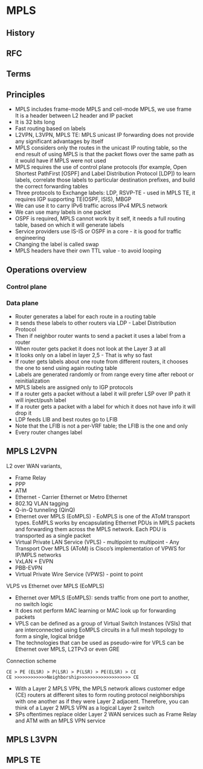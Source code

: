 # MPLS

## History

## RFC

## Terms

## Principles

- MPLS includes frame-mode MPLS and cell-mode MPLS, we use frame    
It is a header between L2 header and IP packet
- It is 32 bits long
- Fast routing based on labels
- L2VPN, L3VPN, MPLS TE: MPLS unicast IP forwarding does not provide any significant advantages by itself
- MPLS considers only the routes in the unicast IP routing table, so the end result of using MPLS is that the packet flows over the same path as it would have if MPLS were not used
- MPLS requires the use of control plane protocols (for example, Open Shortest PathFirst [OSPF] and Label Distribution Protocol [LDP]) to learn labels, correlate those labels to particular destination prefixes, and build the correct forwarding tables
- Three protocols to Exchange labels: LDP, RSVP-TE - used in MPLS TE, it requires IGP supporting TE(OSPF, ISIS), MBGP
- We can use it to carry IPv6 traffic across IPv4 MPLS network
- We can use many labels in one packet
- OSPF is required, MPLS cannot work by it self, it needs a full routing table, based on which it will generate labels
- Service providers use IS-IS or OSPF in a core - it is good for traffic engineering
- Changing the label is called swap
- MPLS headers have their own TTL value - to avoid looping

## Operations overview

### Control plane

### Data plane

- Router generates a label for each route in a routing table
- It sends these labels to other routers via LDP - Label Distribution Protocol
- Then if neighbor router wants to send a packet it uses a label from a router
- When router gets packet it does not look at the Layer 3 at all
- It looks only on a label in layer 2,5 - That is why so fast
- If router gets labels about one route from different routers, it chooses the one to send using again routing table
- Labels are generated randomly or from range every time after reboot or reinitialization
- MPLS labels are assigned only to IGP protocols 
- If a router gets a packet without a label it will prefer LSP over IP path it will inject/push label
- If a router gets a packet with a label for which it does not have info it will drop it
- LDP feeds LIB and best routes go to LFIB
- Note that the LFIB is not a per-VRF table; the LFIB is the one and only
- Every router changes label

## MPLS L2VPN

L2 over WAN variants, 

- Frame Relay
- PPP
- ATM
- Ethernet - Carrier Ethernet or Metro Ethernet
- 802.1Q VLAN tagging
- Q-in-Q tunneling (QinQ)
- Ethernet over MPLS (EoMPLS) - EoMPLS is one of the AToM transport types. EoMPLS works by encapsulating Ethernet PDUs in MPLS packets and forwarding them across the MPLS network. Each PDU is transported as a single packet
- Virtual Private LAN Service (VPLS) - multipoint to multipoint - Any Transport Over MPLS (AToM) is Cisco’s implementation of VPWS for IP/MPLS networks
- VxLAN + EVPN
- PBB-EVPN
- Virtual Private Wire Service (VPWS) - point to point

VLPS vs Ethernet over MPLS (EoMPLS)

-  Ethernet over MPLS (EoMPLS): sends traffic from one port to another, no switch logic
- It does not perform MAC learning or MAC look up for forwarding packets
- VPLS can be defined as a group of Virtual Switch Instances (VSIs) that are interconnected using EoMPLS circuits in a full mesh topology to form a single, logical bridge
- The technologies that can be used as pseudo-wire for VPLS can be Ethernet over MPLS, L2TPv3 or even GRE

Connection scheme

```text
CE > PE (ELSR) > P(LSR) > P(LSR) > PE(ELSR) > CE
CE >>>>>>>>>>>>Neighborship>>>>>>>>>>>>>>>>>>> CE
```

- With a Layer 2 MPLS VPN, the MPLS network allows customer edge (CE) routers at different sites to form routing protocol neighborships with one another as if they were Layer 2 adjacent. Therefore, you can think of a Layer 2 MPLS VPN as a logical Layer 2 switch
- SPs oftentimes replace older Layer 2 WAN services such as Frame Relay and ATM with an MPLS VPN service


## MPLS L3VPN

## MPLS TE